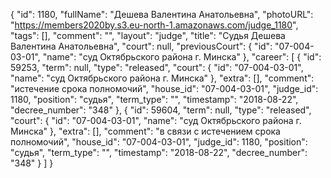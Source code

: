 {
    "id": 1180,
    "fullName": "Дешева Валентина Анатольевна",
    "photoURL": "https://members2020by.s3.eu-north-1.amazonaws.com/judge_1180",
    "tags": [],
    "comment": "",
    "layout": "judge",
    "title": "Судья Дешева Валентина Анатольевна",
    "court": null,
    "previousCourt": {
        "id": "07-004-03-01",
        "name": "суд Октябрьского района г. Минска"
    },
    "career": [
        {
            "id": 59253,
            "term": null,
            "type": "released",
            "court": {
                "id": "07-004-03-01",
                "name": "суд Октябрьского района г. Минска"
            },
            "extra": [],
            "comment": "истечение срока полномочий",
            "house_id": "07-004-03-01",
            "judge_id": 1180,
            "position": "судья",
            "term_type": "",
            "timestamp": "2018-08-22",
            "decree_number": "348"
        },
        {
            "id": 59604,
            "term": null,
            "type": "released",
            "court": {
                "id": "07-004-03-01",
                "name": "суд Октябрьского района г. Минска"
            },
            "extra": [],
            "comment": "в связи с истечением срока полномочий",
            "house_id": "07-004-03-01",
            "judge_id": 1180,
            "position": "судья",
            "term_type": "",
            "timestamp": "2018-08-22",
            "decree_number": "348"
        }
    ]
}